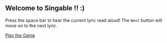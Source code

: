 ## Welcome to Singable !! :)

Press the space bar to hear the current lyric read aloud!
The `Next` button will move on to the next lyric.

[Play the Game](./game.html)
